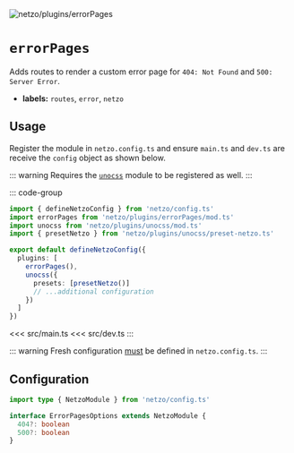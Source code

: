 <img src="https://raw.githubusercontent.com/netzo/netzo/main/assets/plugins/errorPages.svg" alt="netzo/plugins/errorPages" class="mb-5 w-75px">

# `errorPages`

Adds routes to render a custom error page for `404: Not Found` and `500: Server Error`.

- **labels:** `routes`, `error`, `netzo`

## Usage

Register the module in `netzo.config.ts` and ensure `main.ts` and `dev.ts` are receive the `config` object as shown below.

::: warning Requires the [`unocss`](/docs/netzo/plugins/unocss) module to be registered as well.
:::

::: code-group
```ts [netzo.config.ts]
import { defineNetzoConfig } from 'netzo/config.ts'
import errorPages from 'netzo/plugins/errorPages/mod.ts'
import unocss from 'netzo/plugins/unocss/mod.ts'
import { presetNetzo } from 'netzo/plugins/unocss/preset-netzo.ts'

export default defineNetzoConfig({
  plugins: [
    errorPages(),
    unocss({
      presets: [presetNetzo()]
      // ...additional configuration
    })
  ]
})
```
<<< src/main.ts
<<< src/dev.ts
:::

::: warning Fresh configuration [must](https://fresh.deno.dev/docs/concepts/ahead-of-time-builds#migrating-existing-projects-with-plugins) be defined in `netzo.config.ts`.
:::

## Configuration

```ts
import type { NetzoModule } from 'netzo/config.ts'

interface ErrorPagesOptions extends NetzoModule {
  404?: boolean
  500?: boolean
}
```
